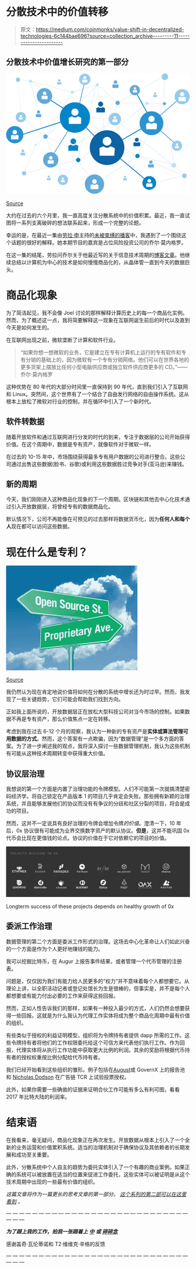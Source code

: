 # 分散技术中的价值转移

> 原文：<https://medium.com/coinmonks/value-shift-in-decentralized-technologies-6c144bae696?source=collection_archive---------11----------------------->

## 分散技术中价值增长研究的第一部分

![](img/0841103bd19cab5cb5991d3be5d67b93.png)

[Source](https://goo.gl/images/p3jZhm)

大约在过去的六个月里，我一直高度关注分散系统中的价值积累。最近，我一直试图将一系列支离破碎的想法联系起来，形成一个完整的论题。

幸运的是，在最近一集由[劳拉·申](https://medium.com/u/23cfbaf25c9a?source=post_page-----6c144bae696--------------------------------)主持的[未被束缚的播客](http://unchainedpodcast.co/placeholders-joel-monegro-on-the-fat-protocols-thesis-today-ep65)中，我遇到了一个围绕这个话题的很好的解释。她本期节目的嘉宾是占位风险投资公司的乔尔·莫内格罗。

在这一集的结尾，劳拉问乔尔关于他最近写的关于信息技术周期的[博客文章](https://monegro.org/work/2018/2/20/information-technology-market-cycles-a-brief-history)。他继续总结以计算机为中心的技术是如何慢慢商品化的，从晶体管一直到今天的数据巨头。

# **商品化现象**

为了简洁起见，我不会像 Joel 讨论的那样解释计算历史上的每一个商品化实例。然而，为了概述这一点，我将简要解释这一现象在互联网诞生前后的时代以及直到今天是如何发生的。

在互联网出现之前，微软垄断了计算和软件行业。

> “如果你想一想微软的业务，它是建立在专有计算机上运行的专有软件和专有分销的基础上的，因为微软有一个专有分销网络。他们可以在世界各地的更多货架上摆放比任何小型电脑供应商或独立软件供应商更多的 CD。”——乔尔·莫内格罗

这种优势在 80 年代的大部分时间里一直保持到 90 年代，直到我们引入了互联网和 Linux。突然间，这个世界有了一个结合了自由发行网络的自由操作系统。这从根本上放松了微软对行业的控制，并在循环中引入了一个新时代。

## **软件转数据**

随着开放软件和通过互联网进行分发的时代的到来，专注于数据层的公司开始获得价值。在这个周期中，数据是专有资产，就像软件对于微软一样。

在过去的 10-15 年中，市场围绕获得最多专有用户数据的公司进行整合。这些公司通过出售这些数据(脸书、谷歌)或利用这些数据胜过竞争对手(亚马逊)来赚钱。

## 新的周期

今天，我们刚刚进入这种商品化现象的下一个周期。区块链和其他去中心化技术通过引入开放数据层，将曾经专有的数据商品化。

默认情况下，公司不再能像在可预见的过去那样将数据货币化，因为**任何人和每个人**现在都可以访问这些数据。

# **现在什么是专利？**

![](img/ae4a9998b189d9173a434be1df62a8b6.png)

[Source](https://goo.gl/images/2iacKF)

我仍然认为现在肯定地说价值将如何在分散的系统中增长还为时过早。然而，我发现了一些关键趋势，它们可能会帮助我们找到方向。

正如我上面所说的，开放数据层正在放松大型科技公司对当今市场的控制。如果数据不再是专有资产，那么价值焦点一定在转移。

考虑到我在过去 6-12 个月的观察，我认为一种新的专有资产是**实体或算法管理可用数据的方式**。然而，这个答案有一点欺骗，因为“数据管理”是一个多方面的答案。为了进一步阐述我的观点，我将深入探讨一些数据管理机制，我认为这些机制有可能从这种技术周期转变中获得重大价值。

## **协议层治理**

我想说的第一个方面是内置了治理功能的令牌模型。人们不可能第一次就搞清楚密码经济学。将自己锁定在产品版本 1 的项目几乎肯定会失败。那些拥有新颖的治理系统，并且能够发展他们的协议而没有有争议的分歧和社区分裂的项目，将会是成功的项目。

然而，这并不一定说具有良好治理的令牌会增加令牌*的价值*。澄清一下，10 年后，0x 协议很有可能成为业界交换数字资产的默认协议。**但是**，这并不能巩固 0x 代币会比现在更值钱的论点。协议的价值在于它对依赖它的项目的价值。

![](img/ecf794dc2434a4e722f4185942237855.png)

Longterm success of these projects depends on healthy growth of 0x

## 委派工作治理

数据管理的第二个方面是委派工作形式的治理。这场去中心化革命让人们如此兴奋的一个方面是作为个人更好地赚钱的能力。

我可以挖掘比特币，在 Augur 上报告事件结果，或者管理一个代币管理的注册表。

问题是，仅仅因为我们有能力给人民更多的“权力”并不意味着每个人都想要它。从理论上讲，以全职活动记者或登记处馆长为生是很棒的，但事实是，并不是每个人都想要或有能力付出必要的工作来获得这些回报。

然而，正如人性告诉我们的那样，如果有一种投入最少的方式，人们仍然会想要获得一些回报。这就是为什么我认为代理工作实体将成为整个商品化周期中最有价值的组织。

有些类似于授权的利益证明模型，组织将为令牌持有者提供 dapp 所需的工作。这些令牌持有者将他们的工作权限委托给这个可信方来代表他们执行工作。作为回报，代理实体将从执行工作功能中获取更大比例的利润。其余的奖励将根据代币持有者的授权权重按比例分配给代币持有者。

我们已经开始看到这些组织的雏形。例子包括在[August](https://medium.com/u/f4d568271227?source=post_page-----6c144bae696--------------------------------)或 GovernX 上的报告池和 [Nicholas Dodson](https://medium.com/u/6caa77bfb82d?source=post_page-----6c144bae696--------------------------------) 在广告链 TCR 上试验投票授权。

此外，如果你需要一些确凿的证据来证明合伙工作可能有多么有利可图，看看 2017 年比特大陆的利润率。

# 结束语

在我看来，毫无疑问，商品化现象正在再次发生。开放数据从根本上引入了一个全新的业务运营和价值累积系统。适当的治理机制对于确保协议及其依赖者的长期发展和成功至关重要。

此外，分散系统中个人自主的趋势为委托实体引入了一个有趣的商业案例。如果正确的系统可以被放置在适当的位置来促进工作委托，这些实体可以被证明是从这个技术周期中出现的一些最有价值的组织。

*这篇文章将作为一篇更长的思考文章的第一部分。* [*这个系列的第二部可以在这里看到*](/@bsparango/delegate-work-entities-bridging-the-gap-between-investors-and-active-users-65e857936a27) *。*

— — — — — — — — — — — — — — — — — — — — — — — — — — — — — — —

***为了跟上我的工作，拍我一张跟着上*** [***中***](/@bsparango) ***或*** [***碎碎念***](https://twitter.com/bennybitcoins)

感谢盖奇·瓦伦蒂诺和 T2·维维克·辛格的反馈

— — — — — — — — — — — — — — — — — — — — — — — — — — — — — — —